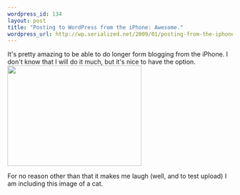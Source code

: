 ```yaml
--- 
wordpress_id: 134
layout: post
title: "Posting to WordPress from the iPhone: Awesome."
wordpress_url: http://wp.serialized.net/2009/01/posting-from-the-iphone/
---
```

It's pretty amazing to be able to do longer form blogging from the iPhone. I don't know that I will do it much, but it's nice to have the option. 
<a href="http://serialized.net/wp-content/uploads/2009/01/l-640-480-3ec81aa7-c75b-4daf-a1f9-8b48aa1dca91.jpeg"><img src="http://serialized.net/wp-content/uploads/2009/01/l-640-480-3ec81aa7-c75b-4daf-a1f9-8b48aa1dca91.jpeg" alt="" width="300" height="225" class="alignnone size-full wp-image-364" /></a>

For no reason other than that it makes me laugh (well, and to test upload) I am including this image of a cat.

